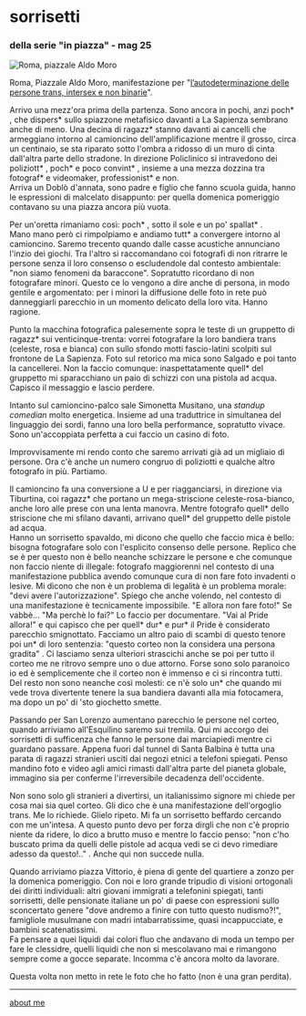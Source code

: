 # sorrisetti
### della serie "in piazza" - mag 25

![](https://i.postimg.cc/J4DF3nsZ/temp-Imagem-LMhw-L.avif "Roma, piazzale Aldo Moro")  

Roma, Piazzale Aldo Moro, manifestazione per "[l’autodeterminazione delle persone trans, intersex e non binarie](https://gender-x.org/2024/07/03/dal-18-maggio-al-roma-pride-un-mese-di-lotta-e-rivendicazioni/)". 
 
Arrivo una mezz'ora prima della partenza. Sono ancora in pochi, anzi poch* , che dispers* sullo spiazzone metafisico davanti a La Sapienza sembrano anche di meno. Una decina di ragazz* stanno davanti ai cancelli che armeggiano intorno al camioncino dell'amplificazione mentre il grosso, circa un centinaio, se sta riparato sotto l'ombra a ridosso di un muro di cinta dall'altra parte dello stradone. In direzione Policlinico si intravedono dei poliziott* , poch* e poco convint* , insieme a una mezza dozzina tra fotograf* e videomaker, professionist* e non.  
Arriva un Doblò d'annata, sono padre e figlio che fanno scuola guida, hanno le espressioni di malcelato disappunto: per quella domenica pomeriggio contavano su una piazza ancora più vuota.  

Per un'oretta rimaniamo così: poch* , sotto il sole e un po' spallat* .   
Mano mano però ci rimpolpiamo e andiamo tutt* a convergere intorno al camioncino. Saremo trecento quando dalle casse acustiche annunciano l'inzio dei giochi. Tra l'altro si raccomandano coi fotografi di non ritrarre le persone senza il loro consenso o escludendole dal contesto ambientale: "non siamo fenomeni da baraccone". Sopratutto ricordano di non fotografare minori. Questo ce lo vengono a dire anche di persona, in modo gentile e argomentato: per i minori la diffusione delle foto in rete può danneggiarli parecchio in un momento delicato della loro vita. Hanno ragione.      

Punto la macchina fotografica palesemente sopra le teste di un gruppetto di ragazz* sui venticinque-trenta: vorrei fotografare la loro bandiera trans (celeste, rosa e bianca) con sullo sfondo motti fascio-latini scolpiti sul frontone de La Sapienza. Foto sul retorico ma mica sono Salgado e poi tanto la cancellerei. Non la faccio comunque: inaspettatamente quell* del gruppetto mi sparacchiano un paio di schizzi con una pistola ad acqua. Capisco il messaggio e lascio perdere. 

Intanto sul camioncino-palco sale Simonetta Musitano, una *standup comedian* molto energetica. Insieme ad una traduttrice in simultanea del linguaggio dei sordi, fanno una loro bella performance, sopratutto vivace. Sono un'accoppiata perfetta a cui faccio un casino di foto.  

Improvvisamente mi rendo conto che saremo arrivati già ad un migliaio di persone. Ora c'è anche un numero congruo di poliziotti e qualche altro fotografo in più. Partiamo.  


Il camioncino fa una conversione a U e per riagganciarsi, in direzione via Tiburtina, coi ragazz* che portano un mega-striscione celeste-rosa-bianco, anche loro alle prese con una lenta manovra. Mentre fotografo quell* dello striscione che mi sfilano davanti, arrivano quell* del gruppetto delle pistole ad acqua.  
Hanno un sorrisetto spavaldo, mi dicono che quello che faccio mica è bello: bisogna fotografare solo con l'esplicito consenso delle persone. Replico che se è per questo non è bello neanche schizzare le persone e che comunque non faccio niente di illegale: fotografo maggiorenni nel contesto di una manifestazione pubblica avendo comunque cura di non fare foto invadenti o lesive. Mi dicono che non è un problema di legalità è un problema morale: "devi avere l'autorizzazione". Spiego che anche volendo, nel contesto di una manifestazione è tecnicamente impossibile. "E allora non fare foto!" Se vabbè... "Ma perchè lo fai?" Lo faccio per documentare. "Vai al Pride allora!" e qui capisco che per quell* dur* e pur* il Pride  è considerato parecchio smignottato. Facciamo un altro paio di scambi di questo tenore poi un* di loro sentenzia: "questo corteo non la considera una persona gradita" . Ci lasciamo senza ulteriori strascichi anche se poi per tutto il corteo me ne ritrovo sempre uno o due attorno. Forse sono solo paranoico io ed è semplicemente che il corteo non è immenso e ci si rincontra tutti. Del resto non sono neanche così molesti: ce n'è solo un* che quando mi vede trova divertente tenere la sua bandiera davanti alla mia fotocamera, ma dopo un po' di 'sto giochetto smette.  

Passando per San Lorenzo aumentano parecchio le persone nel corteo, quando arriviamo all'Esquilino saremo sui tremila. Qui mi accorgo dei sorrisetti di sufficenza che fanno le persone dai marciapiedi mentre ci guardano passare. Appena fuori dal tunnel di Santa Balbina è tutta una parata di ragazzi stranieri usciti dai negozi etnici a telefoni spiegati. Penso mandino foto e video agli amici rimasti dall'altra parte del pianeta globale, immagino sia per conferme l'irreversibile decadenza dell'occidente. 
  
Non sono solo gli stranieri a divertirsi, un italianissimo signore mi chiede per cosa mai sia quel corteo. Gli dico che è una manifestazione dell'orgoglio trans. Me lo richiede. Glielo ripeto. Mi fa un sorrisetto beffardo cercando con me un'intesa. A questo punto devo per forza dirgli che non c'è proprio niente da ridere, lo dico a brutto muso e mentre lo faccio penso: "non c'ho buscato prima da quelli delle pistole ad acqua vedi se ci devo rimediare adesso da questo!.." . Anche qui non succede nulla.  

Quando arriviamo piazza Vittorio, è piena di gente del quartiere a zonzo per la domenica pomeriggio. Con noi e  loro grande tripudio di visioni ortogonali dei diritti individuali: altri giovani immigrati a telefonini spiegati, tanti sorrisetti, delle pensionate italiane un po' di paese con espressioni sullo sconcertato genere "dove andremo a finire con tutto questo nudismo?!", famigliole musulmane con madri intabarratissime, quasi incappucciate, e bambini scatenatissimi.  
Fa pensare a quei liquidi dai colori fluo che andavano di moda un tempo per fare le clessidre, quelli liquidi che non si mescolavano mai e rimangono sempre come a gocce separate. Incomma c'è ancora molto da lavorare.    

Questa volta non metto in rete le foto che ho fatto (non è una gran perdita).  

---  
[about me](https://about.me/cacioman) 
